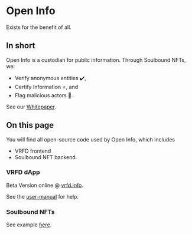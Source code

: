 # Open Info
Exists for the benefit of all. 

## In short

Open Info is a custodian for public information. Through Soulbound NFTs, we:
- Verify anonymous entities ✔️, 
- Certify Information ⭐, and
- Flag malicious actors 🚩. 

See our [Whitepaper](https://whitepaper.vrfd.info/).

## On this page
You will find all open-source code used by Open Info, which includes
 - VRFD frontend
 - Soulbound NFT backend.

### VRFD dApp

Beta Version online @ [vrfd.info](https://app.vrfd.info/).

See the [user-manual](https://docs.vrfd.info/) for help.

### Soulbound NFTs

See example [here](https://testnets.opensea.io/assets/bsc-testnet/0xd968f13b4b2dd8606da94f72fc0d10a230722527/0).
